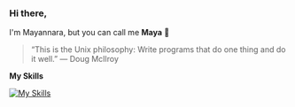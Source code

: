 ### Hi there,
 I'm Mayannara, but you can call me **Maya** 👋

 > “This is the Unix philosophy: Write programs that do one thing and do it well.” — Doug McIlroy

**My Skills**

[![My Skills](https://skillicons.dev/icons?i=javascript,ruby,rails,docker,mysql,react,flutter,css,html,bootstrap,typescript,styledcomponents,sass,tailwindcss,graphql&theme=light)](https://skillicons.dev)



<!--
**Mayannara/Mayannara** is a ✨ _special_ ✨ repository because its `README.md` (this file) appears on your GitHub profile.

Here are some ideas to get you started:

- 🔭 I’m currently working on ...
- 🌱 I’m currently learning ...
- 👯 I’m looking to collaborate on ...
- 🤔 I’m looking for help with ...
- 💬 Ask me about ...
- 📫 How to reach me: ...
- 😄 Pronouns: ...
- ⚡ Fun fact: ...
-->
